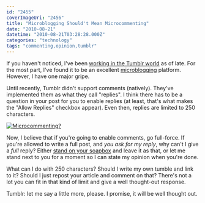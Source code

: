 ```yaml
---
id: "2455"
coverImageUri: "2456"
title: "Microblogging Should't Mean Microcommenting"
date: "2010-08-21"
datetime: "2010-08-21T03:28:28.000Z"
categories: "technology"
tags: "commenting,opinion,tumblr"
---
```


If you haven't noticed, I've been [working in the Tumblr world](https://www.brandonmartinez.com/2010/08/11/tumblr-theme-modern-rectangles/) as of late. For the most part, I've found it to be an excellent [microblogging](http://en.wikipedia.org/wiki/Microblogging) platform. However, I have one major gripe.

Until recently, Tumblr didn't support comments (natively). They've implemented them as what they call "replies". I think there has to be a question in your post for you to enable replies (at least, that's what makes the "Allow Replies" checkbox appear). Even then, replies are limited to 250 characters.

[![](http://assets.brandonmartinez.com/brandonmartinez/2010/08/tumblr-microcommenting.png "Microcommenting?")](http://assets.brandonmartinez.com/brandonmartinez/2010/08/tumblr-microcommenting.png)

Now, I believe that if you're going to enable comments, go full-force. If you're allowed to write a full post, and _you ask for my reply_, why can't I give a _full_ reply? Either [stand on your soapbox](http://daringfireball.net/2010/06/whats_fair) and leave it as that, or let me stand next to you for a moment so I can state my opinion when you're done.

What can I do with 250 characters? Should I write my own tumble and link to it? Should I just repost your article and comment on that? There's not a lot you can fit in that kind of limit and give a well thought-out response.

Tumblr: let me say a little more, please. I promise, it will be well thought out.

